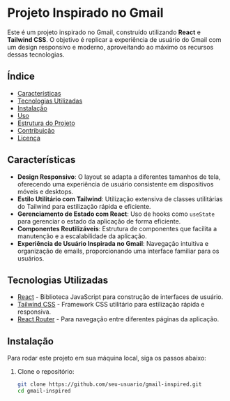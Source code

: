 # Projeto Inspirado no Gmail

Este é um projeto inspirado no Gmail, construído utilizando **React** e **Tailwind CSS**. O objetivo é replicar a experiência de usuário do Gmail com um design responsivo e moderno, aproveitando ao máximo os recursos dessas tecnologias.

## Índice

- [Características](#características)
- [Tecnologias Utilizadas](#tecnologias-utilizadas)
- [Instalação](#instalação)
- [Uso](#uso)
- [Estrutura do Projeto](#estrutura-do-projeto)
- [Contribuição](#contribuição)
- [Licença](#licença)

## Características

- **Design Responsivo**: O layout se adapta a diferentes tamanhos de tela, oferecendo uma experiência de usuário consistente em dispositivos móveis e desktops.
- **Estilo Utilitário com Tailwind**: Utilização extensiva de classes utilitárias do Tailwind para estilização rápida e eficiente.
- **Gerenciamento de Estado com React**: Uso de hooks como `useState` para gerenciar o estado da aplicação de forma eficiente.
- **Componentes Reutilizáveis**: Estrutura de componentes que facilita a manutenção e a escalabilidade da aplicação.
- **Experiência de Usuário Inspirada no Gmail**: Navegação intuitiva e organização de emails, proporcionando uma interface familiar para os usuários.

## Tecnologias Utilizadas

- [React](https://reactjs.org/) - Biblioteca JavaScript para construção de interfaces de usuário.
- [Tailwind CSS](https://tailwindcss.com/) - Framework CSS utilitário para estilização rápida e responsiva.
- [React Router](https://reactrouter.com/) - Para navegação entre diferentes páginas da aplicação.

## Instalação

Para rodar este projeto em sua máquina local, siga os passos abaixo:

1. Clone o repositório:

   ```bash
   git clone https://github.com/seu-usuario/gmail-inspired.git
   cd gmail-inspired
